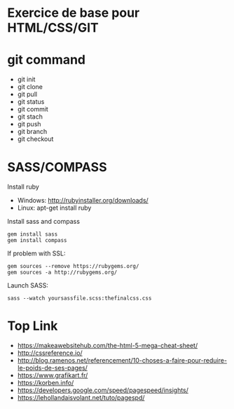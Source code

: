 # Exercice de base pour HTML/CSS/GIT

# git command

* git init
* git clone
* git pull
* git status
* git commit
* git stach
* git push
* git branch
* git checkout

# SASS/COMPASS

Install ruby
* Windows: http://rubyinstaller.org/downloads/
* Linux: apt-get install ruby
    
    
Install sass and compass
    
    gem install sass
    gem install compass

If problem with SSL: 

    gem sources --remove https://rubygems.org/
    gem sources -a http://rubygems.org/

Launch SASS:

	sass --watch yoursassfile.scss:thefinalcss.css

# Top Link
* https://makeawebsitehub.com/the-html-5-mega-cheat-sheet/
* http://cssreference.io/
* http://blog.ramenos.net/referencement/10-choses-a-faire-pour-reduire-le-poids-de-ses-pages/
* https://www.grafikart.fr/
* https://korben.info/
* https://developers.google.com/speed/pagespeed/insights/
* https://lehollandaisvolant.net/tuto/pagespd/
